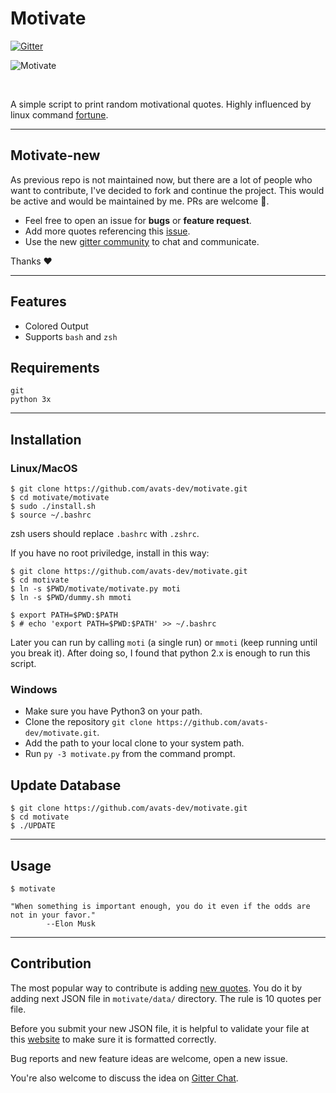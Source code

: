 # Motivate

[![Gitter](https://img.shields.io/gitter/room/avats-dev/motivate?label=Community%20Chat&logo=Gitter&style=for-the-badge)](https://gitter.im/motivate-new/community)

![Motivate](motivate.png)

<br/>

A simple script to print random motivational quotes. Highly influenced by linux command [fortune](https://en.wikipedia.org/wiki/Fortune_(Unix)).

---

## Motivate-new
As previous repo is not maintained now, but there are a lot of people who want to contribute, I've decided to fork and continue the project. This would be active and would be maintained by me. PRs are welcome :tada:.

- Feel free to open an issue for **bugs** or **feature request**.
- Add more quotes referencing this [issue](https://github.com/avats-dev/motivate/issues/1).
- Use the new [gitter community](https://gitter.im/motivate-new/community) to chat and communicate. 

Thanks :heart:

---

## Features
* Colored Output
* Supports `bash` and `zsh`

## Requirements

```
git
python 3x
```

---

## Installation

### Linux/MacOS

```
$ git clone https://github.com/avats-dev/motivate.git
$ cd motivate/motivate
$ sudo ./install.sh
$ source ~/.bashrc
```

zsh users should replace `.bashrc` with `.zshrc`.

If you have no root priviledge, install in this way:
```
$ git clone https://github.com/avats-dev/motivate.git
$ cd motivate
$ ln -s $PWD/motivate/motivate.py moti
$ ln -s $PWD/dummy.sh mmoti

$ export PATH=$PWD:$PATH
$ # echo 'export PATH=$PWD:$PATH' >> ~/.bashrc

```
Later you can run by calling `moti` (a single run) or `mmoti` (keep running until you break it).
After doing so, I found that python 2.x is enough to run this script.

### Windows

* Make sure you have Python3 on your path.
* Clone the repository `git clone https://github.com/avats-dev/motivate.git`.
* Add the path to your local clone to your system path.
* Run `py -3 motivate.py` from the command prompt.

## Update Database

```
$ git clone https://github.com/avats-dev/motivate.git
$ cd motivate
$ ./UPDATE
```

---

## Usage

```
$ motivate

"When something is important enough, you do it even if the odds are not in your favor."
		--Elon Musk
```

---

## Contribution
The most popular way to contribute is adding [new quotes](https://github.com/avats-dev/motivate/issues/1). You do it by adding next JSON file in `motivate/data/` directory. The rule is 10 quotes per file.

Before you submit your new JSON file, it is helpful to validate your file at this [website](https://jsonlint.com/) to make sure it is formatted correctly.

Bug reports and new feature ideas are welcome, open a new issue.

You're also welcome to discuss the idea on [Gitter Chat](https://gitter.im/motivate-new/community?utm_source=badge&utm_medium=badge&utm_campaign=pr-badge&utm_content=badge).
